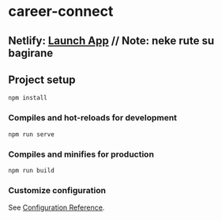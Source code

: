 # career-connect

## Netlify: [Launch App](https://careerconnectapp.netlify.app/) // Note: neke rute su bagirane

## Project setup
```
npm install
```

### Compiles and hot-reloads for development
```
npm run serve
```

### Compiles and minifies for production
```
npm run build
```

### Customize configuration
See [Configuration Reference](https://cli.vuejs.org/config/).
